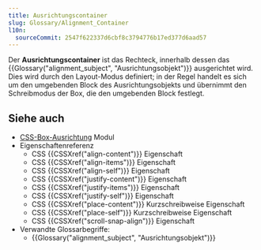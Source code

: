 ```yaml
---
title: Ausrichtungscontainer
slug: Glossary/Alignment_Container
l10n:
  sourceCommit: 2547f622337d6cbf8c3794776b17ed377d6aad57
---
```


Der **Ausrichtungscontainer** ist das Rechteck, innerhalb dessen das {{Glossary("alignment_subject", "Ausrichtungsobjekt")}} ausgerichtet wird. Dies wird durch den Layout-Modus definiert; in der Regel handelt es sich um den umgebenden Block des Ausrichtungsobjekts und übernimmt den Schreibmodus der Box, die den umgebenden Block festlegt.

## Siehe auch

- [CSS-Box-Ausrichtung](/de/docs/Web/CSS/CSS_box_alignment) Modul
- Eigenschaftenreferenz
  - CSS {{CSSXref("align-content")}} Eigenschaft
  - CSS {{CSSXref("align-items")}} Eigenschaft
  - CSS {{CSSXref("align-self")}} Eigenschaft
  - CSS {{CSSXref("justify-content")}} Eigenschaft
  - CSS {{CSSXref("justify-items")}} Eigenschaft
  - CSS {{CSSXref("justify-self")}} Eigenschaft
  - CSS {{CSSXref("place-content")}} Kurzschreibweise Eigenschaft
  - CSS {{CSSXref("place-self")}} Kurzschreibweise Eigenschaft
  - CSS {{CSSXref("scroll-snap-align")}} Eigenschaft
- Verwandte Glossarbegriffe:
  - {{Glossary("alignment_subject", "Ausrichtungsobjekt")}}
